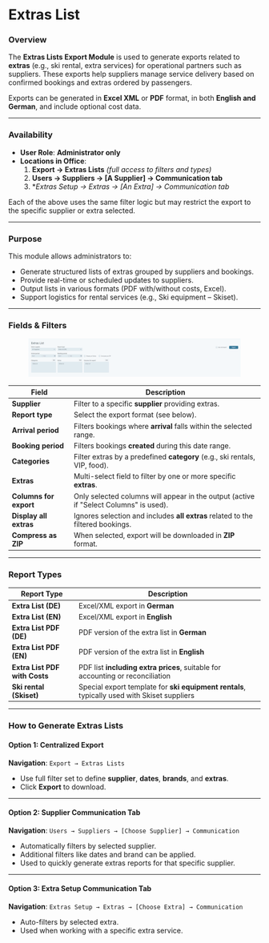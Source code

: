 # Extras List

### Overview

The **Extras Lists Export Module** is used to generate exports related to **extras** (e.g., ski rental, extra services) for operational partners such as suppliers. These exports help suppliers manage service delivery based on confirmed bookings and extras ordered by passengers.

Exports can be generated in **Excel XML** or **PDF** format, in both **English and German**, and include optional cost data.

***

### Availability

* **User Role**: **Administrator only**
* **Locations in Office**:
  1. **Export → Extras Lists** _(full access to filters and types)_
  2. **Users → Suppliers → \[A Supplier] → Communication tab**
  3. \*_Extras Setup → Extras → \[An Extra] → Communication tab_

Each of the above uses the same filter logic but may restrict the export to the specific supplier or extra selected.

***

### Purpose

This module allows administrators to:

* Generate structured lists of extras grouped by suppliers and bookings.
* Provide real-time or scheduled updates to suppliers.
* Output lists in various formats (PDF with/without costs, Excel).
* Support logistics for rental services (e.g., Ski equipment – Skiset).

***

### Fields & Filters

<figure><img src="../.gitbook/assets/image.png" alt=""><figcaption></figcaption></figure>

| Field                  | Description                                                                           |
| ---------------------- | ------------------------------------------------------------------------------------- |
| **Supplier**           | Filter to a specific **supplier** providing extras.                                   |
| **Report type**        | Select the export format (see below).                                                 |
| **Arrival period**     | Filters bookings where **arrival** falls within the selected range.                   |
| **Booking period**     | Filters bookings **created** during this date range.                                  |
| **Categories**         | Filter extras by a predefined **category** (e.g., ski rentals, VIP, food).            |
| **Extras**             | Multi-select field to filter by one or more specific **extras**.                      |
| **Columns for export** | Only selected columns will appear in the output (active if "Select Columns" is used). |
| **Display all extras** | Ignores selection and includes **all extras** related to the filtered bookings.       |
| **Compress as ZIP**    | When selected, export will be downloaded in **ZIP** format.                           |

***

### Report Types

| Report Type                   | Description                                                                                 |
| ----------------------------- | ------------------------------------------------------------------------------------------- |
| **Extra List (DE)**           | Excel/XML export in **German**                                                              |
| **Extra List (EN)**           | Excel/XML export in **English**                                                             |
| **Extra List PDF (DE)**       | PDF version of the extra list in **German**                                                 |
| **Extra List PDF (EN)**       | PDF version of the extra list in **English**                                                |
| **Extra List PDF with Costs** | PDF list **including extra prices**, suitable for accounting or reconciliation              |
| **Ski rental (Skiset)**       | Special export template for **ski equipment rentals**, typically used with Skiset suppliers |

***

### How to Generate Extras Lists

#### Option 1: Centralized Export

**Navigation**: `Export → Extras Lists`

* Use full filter set to define **supplier**, **dates**, **brands**, and **extras**.
* Click **Export** to download.

***

#### Option 2: Supplier Communication Tab

**Navigation**: `Users → Suppliers → [Choose Supplier] → Communication`

* Automatically filters by selected supplier.
* Additional filters like dates and brand can be applied.
* Used to quickly generate extras reports for that specific supplier.

***

#### Option 3: Extra Setup Communication Tab

**Navigation**: `Extras Setup → Extras → [Choose Extra] → Communication`

* Auto-filters by selected extra.
* Used when working with a specific extra service.
